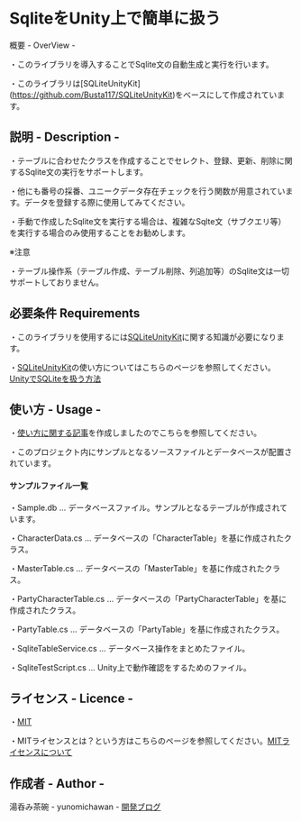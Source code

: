 # SqliteをUnity上で簡単に扱う


概要 - OverView -

・このライブラリを導入することでSqlite文の自動生成と実行を行います。

・このライブラリは[SQLiteUnityKit] (https://github.com/Busta117/SQLiteUnityKit)をベースにして作成されています。

## 説明  - Description -

・テーブルに合わせたクラスを作成することでセレクト、登録、更新、削除に関するSqlite文の実行をサポートします。

・他にも番号の採番、ユニークデータ存在チェックを行う関数が用意されています。データを登録する際に使用してみてください。

・手動で作成したSqlite文を実行する場合は、複雑なSqlte文（サブクエリ等）を実行する場合のみ使用することをお勧めします。

※注意

・テーブル操作系（テーブル作成、テーブル削除、列追加等）のSqlite文は一切サポートしておりません。

## 必要条件 Requirements

・このライブラリを使用するには[SQLiteUnityKit](https://github.com/Busta117/SQLiteUnityKit)に関する知識が必要になります。

・[SQLiteUnityKit](https://github.com/Busta117/SQLiteUnityKit)の使い方についてはこちらのページを参照してください。[UnityでSQLiteを扱う方法](http://qiita.com/hiroyuki7/items/5335e391c9ed397aee50)

## 使い方 - Usage -

・[使い方に関する記事](http://yunomichawan.hatenablog.com/)を作成しましたのでこちらを参照してください。

・このプロジェクト内にサンプルとなるソースファイルとデータベースが配置されています。
#### サンプルファイル一覧

・Sample.db 				… データベースファイル。サンプルとなるテーブルが作成されています。

・CharacterData.cs 			… データベースの「CharacterTable」を基に作成されたクラス。

・MasterTable.cs 			… データベースの「MasterTable」を基に作成されたクラス。

・PartyCharacterTable.cs 	… データベースの「PartyCharacterTable」を基に作成されたクラス。

・PartyTable.cs 			… データベースの「PartyTable」を基に作成されたクラス。

・SqliteTableService.cs 	… データベース操作をまとめたファイル。

・SqliteTestScript.cs 		… Unity上で動作確認をするためのファイル。

## ライセンス - Licence -

・[MIT](https://github.com/yunomichawan/ConvenientSqliteForUnity/blob/master/LICENSE)

・MITライセンスとは？という方はこちらのページを参照してください。[MITライセンスについて](http://wisdommingle.com/mit-license/)

## 作成者 - Author -

湯呑み茶碗 - yunomichawan - 
[開発ブログ](http://yunomichawan.hatenablog.com/)
